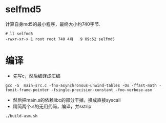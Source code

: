 # selfmd5
计算自身md5的最小程序，最终大小约740字节.
```
# ll selfmd5 
-rwxr-xr-x 1 root root 740 4月   9 09:52 selfmd5
```

# 编译
* 先写c，然后编译成汇编
```
gcc -S  main-src.c -fno-asynchronous-unwind-tables -Os -ffast-math -fomit-frame-pointer -fsingle-precision-constant -fno-verbose-asm
```
* 然后把main.s的依赖libc的部分干掉，换成直接syscall
* 精简两个.s的无用代码，编译，并sstrip
```
./build-asm.sh
```
